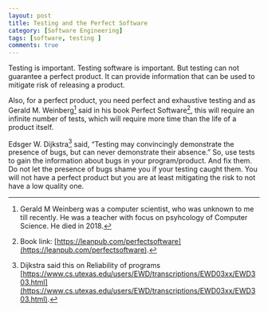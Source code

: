 ```yaml
---
layout: post
title: Testing and the Perfect Software
category: [Software Engineering]
tags: [software, testing ]
comments: true
---
```


Testing is important. Testing software is important. But testing can not guarantee a perfect product. It can provide information that can be used to mitigate risk of releasing a product.

Also, for a perfect product, you need perfect and exhaustive testing and as Gerald M. Weinberg[^1] said in his book Perfect Software[^2], this will require an infinite number of tests, which will require more time than the life of a product itself.

Edsger W. Dijkstra[^3] said, “Testing may convincingly demonstrate the presence of bugs, but can never demonstrate their absence.” So, use tests to gain the information about bugs in your program/product. And fix them. Do not let the presence of bugs shame you if your testing caught them. You will not have a perfect product but you are at least mitigating the risk to not have a low quality one.

[^1]: Gerald M Weinberg was a computer scientist, who was unknown to me till recently. He was a teacher with focus on psyhcology of Computer Science. He died in 2018.   
[^2]: Book link: [https://leanpub.com/perfectsoftware](https://leanpub.com/perfectsoftware). 
[^3]: Dijkstra said this on Reliability of programs [https://www.cs.utexas.edu/users/EWD/transcriptions/EWD03xx/EWD303.html](https://www.cs.utexas.edu/users/EWD/transcriptions/EWD03xx/EWD303.html). 
